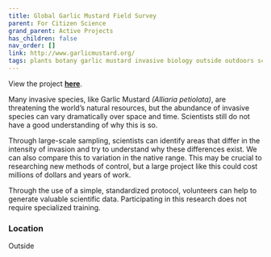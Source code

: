 ```yaml
---
title: Global Garlic Mustard Field Survey
parent: For Citizen Science
grand_parent: Active Projects
has_children: false
nav_order: []
link: http://www.garlicmustard.org/
tags: plants botany garlic mustard invasive biology outside outdoors science ecosystem ecology
---
```


View the project [**here**](http://www.garlicmustard.org/).

Many invasive species, like Garlic Mustard *(Alliaria petiolata)*, are threatening the world’s natural resources, but the abundance of invasive species can vary dramatically over space and time. Scientists still do not have a good understanding of why this is so.

Through large-scale sampling, scientists can identify areas that differ in the intensity of invasion and try to understand why these differences exist. We can also compare this to variation in the native range. This may be crucial to researching new methods of control, but a large project like this could cost millions of dollars and years of work.

Through the use of a simple, standardized protocol, volunteers can help to generate valuable scientific data. Participating in this research does not require specialized training.

### Location
Outside
